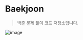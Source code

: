 # Baekjoon
> 백준 문제 풀이 코드 저장소입니다.

![image](https://user-images.githubusercontent.com/82814250/148683297-2177e051-a2c8-489f-8b10-c29bd7921986.png)
